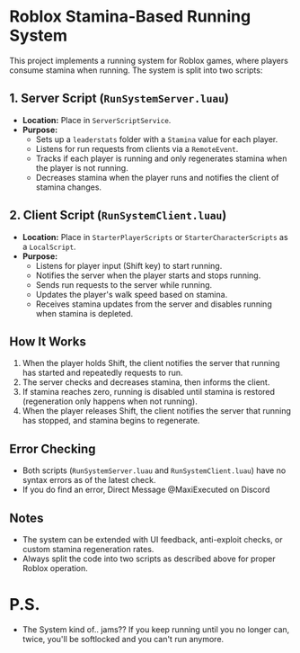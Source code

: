# Roblox Stamina-Based Running System

This project implements a running system for Roblox games, where players consume stamina when running. The system is split into two scripts:

## 1. Server Script (`RunSystemServer.luau`)
- **Location:** Place in `ServerScriptService`.
- **Purpose:**
  - Sets up a `leaderstats` folder with a `Stamina` value for each player.
  - Listens for run requests from clients via a `RemoteEvent`.
  - Tracks if each player is running and only regenerates stamina when the player is not running.
  - Decreases stamina when the player runs and notifies the client of stamina changes.

## 2. Client Script (`RunSystemClient.luau`)
- **Location:** Place in `StarterPlayerScripts` or `StarterCharacterScripts` as a `LocalScript`.
- **Purpose:**
  - Listens for player input (Shift key) to start running.
  - Notifies the server when the player starts and stops running.
  - Sends run requests to the server while running.
  - Updates the player's walk speed based on stamina.
  - Receives stamina updates from the server and disables running when stamina is depleted.

## How It Works
1. When the player holds Shift, the client notifies the server that running has started and repeatedly requests to run.
2. The server checks and decreases stamina, then informs the client.
3. If stamina reaches zero, running is disabled until stamina is restored (regeneration only happens when not running).
4. When the player releases Shift, the client notifies the server that running has stopped, and stamina begins to regenerate.

## Error Checking
- Both scripts (`RunSystemServer.luau` and `RunSystemClient.luau`) have no syntax errors as of the latest check.
- If you do find an error, Direct Message @MaxiExecuted on Discord

## Notes
- The system can be extended with UI feedback, anti-exploit checks, or custom stamina regeneration rates.
- Always split the code into two scripts as described above for proper Roblox operation.


# P.S.

- The System kind of.. jams?? If you keep running until you no longer can, twice, you'll be softlocked and you can't run anymore.